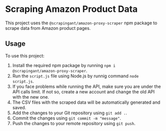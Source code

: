 # Scraping Amazon Product Data

This project uses the `@scrapingant/amazon-proxy-scraper` npm package to scrape data from Amazon product pages.

## Usage

To use this project:

1. Install the required npm package by running `npm i @scrapingant/amazon-proxy-scraper`.
2. Run the `script.js` file using Node.js by runnig command `node script.js`.
3. If you face problems while running the API, make sure you are under the API calls limit. If not so, create a new account and change the old API with the new one.
4. The CSV files with the scraped data will be automatically generated and saved.
5. Add the changes to your Git repository using `git add .`.
6. Commit the changes using `git commit -m "message"`.
7. Push the changes to your remote repository using `git push`.
